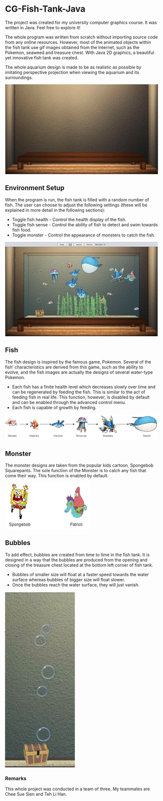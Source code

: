 # CG-Fish-Tank-Java
The project was created for my university computer graphics course. It was written in Java. Feel free to explore it!

The whole program was written from scratch without importing source code from any online resources. However, most of the animated objects within the fish tank use gif images obtained from the Internet, such as the Pokemon, seaweed and treasure chest. With Java 2D graphics, a beautiful yet innovative fish tank was created.

The whole aquarium design is made to be as realistic as possible by imitating perspective projection when viewing the aquarium and its surroundings. 

<center>
    <img src="readme_img/environment_setup.JPG"/>
</center>

## Environment Setup
When the program is run, the fish tank is filled with a random number of fish. The user can choose to adjust the following settings (these will be explained in more detail in the following sections):
- Toggle fish health - Control the health display of the fish. 
- Toggle fish sense - Control the ability of fish to detect and swim towards fish food.
- Toggle monster - Control the appearance of monsters to catch the fish.

![Tank preview](readme_img/tank_preview.JPG)

## Fish
The fish design is inspired by the famous game, Pokemon. Several of the fish’ characteristics are derived from this game, such as the ability to evolve, and the fish images are actually the designs of several water-type Pokemon.
- Each fish has a finite health level which decreases slowly over time and can be regenerated by feeding the fish. This is similar to the act of feeding fish in real life. This function, however, is disabled by default and can be enabled through the advanced control menu.
- Each fish is capable of growth by feeding.

![Fish evolution](readme_img/fish_evolution.JPG)

## Monster 
The monster designs are taken from the popular kids cartoon, Spongebob Squarepants. The sole function of the Monster is to catch any fish that come their way. This function is enabled by default. 

![Monster preview](readme_img/monster_preview.JPG)

## Bubbles
To add effect, bubbles are created from time to time in the fish tank. It is designed in a way that the bubbles are produced from the opening and closing of the treasure chest located at the bottom left corner of fish tank. 
- Bubbles of smaller size will float at a faster speed towards the water surface whereas bubbles of bigger size will float slower. 
- Once the bubbles reach the water surface, they will just vanish.

![Bubble preview](readme_img/bubble_preview.JPG)

### Remarks
This whole project was conducted in a team of three. My teammates are Chee Sue Sien and Teh Li Han.
